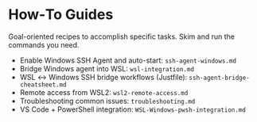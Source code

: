 # How‑To Guides

Goal-oriented recipes to accomplish specific tasks. Skim and run the commands you need.

- Enable Windows SSH Agent and auto-start: `ssh-agent-windows.md`
- Bridge Windows agent into WSL: `wsl-integration.md`
- WSL ↔ Windows SSH bridge workflows (Justfile): `ssh-agent-bridge-cheatsheet.md`
- Remote access from WSL2: `wsl2-remote-access.md`
- Troubleshooting common issues: `troubleshooting.md`
- VS Code + PowerShell integration: `WSL-Windows-pwsh-integration.md`
